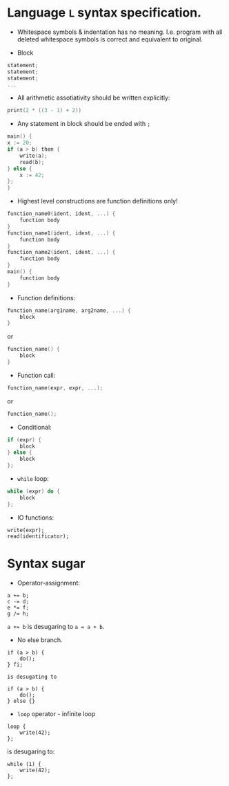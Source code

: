 # Language `L` syntax specification.

- Whitespace symbols & indentation has no meaning. I.e. program with all deleted whitespace symbols is correct and equivalent to original.

- Block 
```c++
statement; 
statement;
statement;
...
```

- All arithmetic assotiativity should be written explicitly:
```c++
print(2 * ((3 - 1) + 2))
```

- Any statement in block should be ended with `;`
```c++
main() {
x := 20;
if (a > b) then {
    write(a);
    read(b);
} else {
    x := 42;
};
}
```

- Highest level constructions are function definitions only!
```c++
function_name0(ident, ident, ...) {
    function body
}
function_name1(ident, ident, ...) {
    function body
}
function_name2(ident, ident, ...) {
    function body
}
main() {
    function body
}
```

- Function definitions:
```c++
function_name(arg1name, arg2name, ...) {
    block
}
```
or 
```c++
function_name() {
    block
}
```

- Function call:
```c++
function_name(expr, expr, ...);
```
or
```c++
function_name();
```

- Conditional: 
```c++
if (expr) {
    block
} else {
    block
};
```

- `while` loop:
```c++
while (expr) do {
    block
};
```

- IO functions:
```
write(expr);
read(identificator);
```

# Syntax sugar

- Operator-assignment:
```
a += b;
c -= d;
e *= f;
g /= h;
```
`a += b` is desugaring to `a = a + b`.

- No else branch. 

```
if (a > b) {
    do();
} fi;
```
    is desugating to
```
if (a > b) {
    do();
} else {}
```

- `loop` operator - infinite loop
```
loop {
    write(42);
};
```

is desugaring to:
```
while (1) {
    write(42);
};
```
